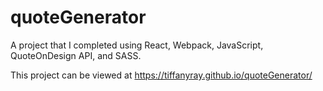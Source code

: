 # quoteGenerator

A project that I completed using React, Webpack, JavaScript, QuoteOnDesign API, and SASS.

This project can be viewed at https://tiffanyray.github.io/quoteGenerator/